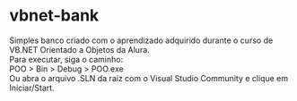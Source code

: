 # vbnet-bank
Simples banco criado com o aprendizado adquirido durante o curso de VB.NET Orientado a Objetos da Alura.<br/>
Para executar, siga o caminho:<br/>
POO > Bin > Debug > POO.exe<br/>
Ou abra o arquivo .SLN da raíz com o Visual Studio Community e clique em Iniciar/Start.
